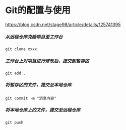 # Git的配置与使用
https://blog.csdn.net/stage98/article/details/125741395


##### 从远程仓库克隆项目至工作台
``` git clone xxxx ```
 
##### 工作台上对项目进行修改后，提交到暂存区
``` git add . ```
 
##### 将暂存区的文件，提交至本地仓库
``` git commit -m "消息内容" ```
 
##### 将本地仓库上的文件，提交至远程仓库
``` git push ```
